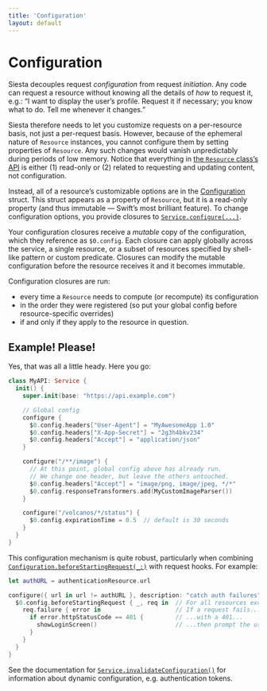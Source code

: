 ```yaml
---
title: 'Configuration'
layout: default
---
```


# Configuration

Siesta decouples request _configuration_ from request _initiation_. Any code can request a resource without knowing all the details of _how_ to request it, e.g.: “I want to display the user’s profile. Request it if necessary; you know what to do. Tell me whenever it changes.”

Siesta therefore needs to let you customize requests on a per-resource basis, not just a per-request basis. However, because of the ephemeral nature of `Resource` instances, you cannot configure them by setting properties of `Resource`. Any such changes would vanish unpredictably during periods of low memory. Notice that everything in [the `Resource` class’s API](http://bustoutsolutions.github.io/siesta/api/Classes/Resource.html) is either (1) read-only or (2) related to requesting and updating content, not configuration.

Instead, all of a resource’s customizable options are in the [Configuration](http://bustoutsolutions.github.io/siesta/api/Structs/Configuration.html) struct. This struct appears as a property of `Resource`, but it is a read-only property (and thus immutable — Swift’s most brilliant feature). To change configuration options, you provide closures to [`Service.configure(...)`](http://bustoutsolutions.github.io/siesta/api/Classes/Service.html#/Resource%20Configuration).

Your configuration closures receive a _mutable_ copy of the configuration, which they reference as `$0.config`. Each closure can apply globally across the service, a single resource, or a subset of resources specified by shell-like pattern or custom predicate. Closures can modify the mutable configuration before the resource receives it and it becomes immutable.

Configuration closures are run:

- every time a `Resource` needs to compute (or recompute) its configuration
- in the order they were registered (so put your global config before resource-specific overrides)
- if and only if they apply to the resource in question.

## Example! Please!

Yes, that was all a little heady. Here you go:

```swift
class MyAPI: Service {
  init() {
    super.init(base: "https://api.example.com")

    // Global config
    configure {
      $0.config.headers["User-Agent"] = "MyAwesomeApp 1.0"
      $0.config.headers["X-App-Secret"] = "2g3h4bkv234"
      $0.config.headers["Accept"] = "application/json"
    }

    configure("/**/image") {
      // At this point, global config above has already run.
      // We change one header, but leave the others untouched.
      $0.config.headers["Accept"] = "image/png, image/jpeg, */*"
      $0.config.responseTransformers.add(MyCustomImageParser())
    }

    configure("/volcanos/*/status") {
      $0.config.expirationTime = 0.5  // default is 30 seconds
    }
  }
}
```

This configuration mechanism is quite robust, particularly when combining [`Configuration.beforeStartingRequest(_:)`](https://bustoutsolutions.github.io/siesta/api/Structs/Configuration.html#/s:FV6Siesta13Configuration21beforeStartingRequestFRS0_FFTCS_8ResourcePS_7Request__T_T_) with request hooks. For example:

```swift
let authURL = authenticationResource.url

configure({ url in url != authURL }, description: "catch auth failures") {
  $0.config.beforeStartingRequest { _, req in  // For all resources except auth:
    req.failure { error in                     // If a request fails...
      if error.httpStatusCode == 401 {         // ...with a 401...
        showLoginScreen()                      // ...then prompt the user to log in
      }
    }
  }
}
```

See the documentation for [`Service.invalidateConfiguration()`](http://bustoutsolutions.github.io/siesta/api/Classes/Service.html#/s:FC6Siesta7Service23invalidateConfigurationFS0_FT_T_) for information about dynamic configuration, e.g. authentication tokens.
